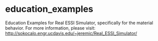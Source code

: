# education_examples
Education Examples for Real ESSI Simulator, specifically for the material behavior.
For more information, please visit:
http://sokocalo.engr.ucdavis.edu/~jeremic/Real_ESSI_Simulator/
